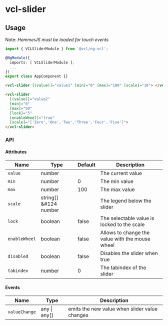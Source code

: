 # vcl-slider

## Usage

Note: _HammerJS must be loaded for touch events_

```typescript
import { VCLSliderModule } from '@vcl/ng-vcl';

@NgModule({
  imports: [ VCLSliderModule ],
  ...
})
export class AppComponent {}
```

```html
<vcl-slider [(value)]="value1" [min]="0" [max]="100" [scale]="10"> </vcl-slider>
```

```html
<vcl-slider
  [(value)]="value2"
  [min]="0"
  [max]="50"
  [lock]="5"
  [enableWheel]="true"
  [scale]="['Zero','One','Two','Three','Four','Five']">
</vcl-slider>
```

### API

#### Attributes

| Name          | Type                  | Default | Description                                     |
| ------------- | --------------------- | ------- | ----------------------------------------------- |
| `value`       | number                |         | The current value                               |
| `min`         | number                | 0       | The min value                                   |
| `max`         | number                | 100     | The max value                                   |
| `scale`       | string[] &#124 number |         | The legend below the slider                     |
| `lock`        | boolean               | false   | The selectable value is locked to the scale     |
| `enableWheel` | boolean               | false   | Allows to change the value with the mouse wheel |
| `disabled`    | boolean               | false   | Disables the slider when true                   |
| `tabindex`    | number                | 0       | The tabindex of the slider                      |

#### Events

| Name          | Type             | Description                                   |
| ------------- | ---------------- | --------------------------------------------- |
| `valueChange` | any &#124; any[] | emits the new value when slider value changes |
